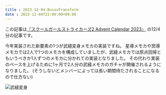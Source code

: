 ```yaml
---
title : 2023-12-04-BusouTransform
date : 2023-12-04T22:00:00+09:00
---
```


この記事は[『スクールガールストライカーズ2 Advent Calendar 2023』](https://adventar.org/calendars/8657) の12/4分の記事です。


今年実装された新要素の1つが武縫変身メモカの実装ですね。
星導メモカや冥導メモカでは2人で1つのメモカを構成していましたが、武縫メモカでは原点回帰ともいうべきか1人ずつのメモカに分かれての実装となりました。
その代わり実装のペースを上げるために1ヶ月で2人分の武縫メモカのガチャが開催されるようになりました。
(そうしないとメンバーによっては長い期間待たされることになるので仕方ない)


![武縫変身](post/2023-12-04/20231204.PNG)